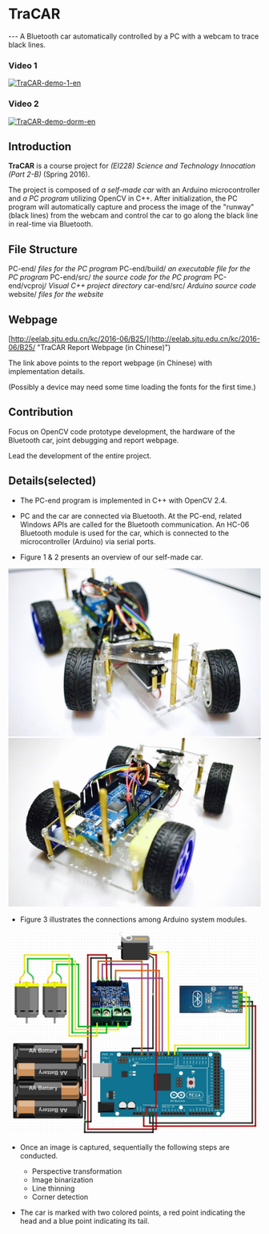 # TraCAR
 --- A Bluetooth car automatically controlled by a PC with a webcam to trace black lines.

### Video 1 

[![TraCAR-demo-1-en](http://img.youtube.com/vi/ktlbX7IkARQ/0.jpg)](http://www.youtube.com/watch?v=ktlbX7IkARQ)

### Video 2 

[![TraCAR-demo-dorm-en](http://img.youtube.com/vi/PC991xsAWYM/0.jpg)](http://www.youtube.com/watch?v=PC991xsAWYM)



## Introduction
**TraCAR** is a course project for *(EI228) Science and Technology Innocation (Part 2-B)* (Spring 2016).

The project is composed of *a self-made car* with an Arduino microcontroller and *a PC program* utilizing OpenCV in C++.
After initialization, the PC program will automatically capture and process the image of the "runway" (black lines) from the webcam and control the car to go along the black line in real-time via Bluetooth. 


## File Structure
PC-end/				*files for the PC program*
PC-end/build/		*an executable file for the PC program*
PC-end/src/			*the source code for the PC program*
PC-end/vcproj/		*Visual C++ project directory*
car-end/src/		*Arduino source code*
website/			*files for the website*


## Webpage

[http://eelab.sjtu.edu.cn/kc/2016-06/B25/](http://eelab.sjtu.edu.cn/kc/2016-06/B25/ "TraCAR Report Webpage (in Chinese)")

The link above points to the report webpage (in Chinese) with implementation details. 

(Possibly a device may need some time loading the fonts for the first time.)


## Contribution
Focus on OpenCV code prototype development, the hardware of the Bluetooth car, joint debugging and report webpage.

Lead the development of the entire project.


## Details(selected)

* The PC-end program is implemented in C++ with OpenCV 2.4.

* PC and the car are connected via Bluetooth. At the PC-end, related Windows APIs are called for the Bluetooth communication. An HC-06 Bluetooth module is used for the car, which is connected to the microcontroller (Arduino) via serial ports.

* Figure 1 & 2 presents an overview of our self-made car.

![Missing image](https://github.com/WMBao/TraCAR/blob/master/website/img/7.jpg)
![Missing image](https://github.com/WMBao/TraCAR/blob/master/website/img/6.jpg)


* Figure 3 illustrates the connections among Arduino system modules.

![Missing image](https://github.com/WMBao/TraCAR/blob/master/website/img/5.jpg)

* Once an image is captured, sequentially the following steps are conducted.
	- Perspective transformation
	- Image binarization
	- Line thinning
	- Corner detection

* The car is marked with two colored points, a red point indicating the head and a blue point indicating its tail.
